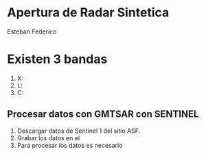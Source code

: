 # Apertura de Radar Sintetica
Esteban Federico

# Existen 3 bandas

1. X: 
2. L:
3. C:

## Procesar datos con GMTSAR con SENTINEL
1. Descargar datos de Sentinel 1 del sitio ASF. 
2. Grabar los datos en el 
3. Para procesar los datos es necesario 


